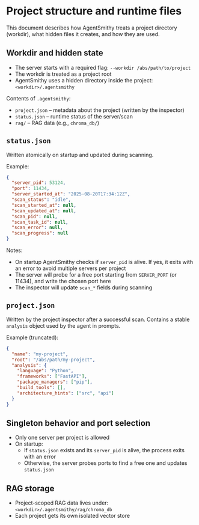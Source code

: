 # Project structure and runtime files

This document describes how AgentSmithy treats a project directory (workdir), what hidden files it creates, and how they are used.

## Workdir and hidden state

- The server starts with a required flag: `--workdir /abs/path/to/project`
- The workdir is treated as a project root
- AgentSmithy uses a hidden directory inside the project: `<workdir>/.agentsmithy`

Contents of `.agentsmithy`:
- `project.json` – metadata about the project (written by the inspector)
- `status.json` – runtime status of the server/scan
- `rag/` – RAG data (e.g., `chroma_db/`)

## `status.json`

Written atomically on startup and updated during scanning.

Example:
```json
{
  "server_pid": 53124,
  "port": 11434,
  "server_started_at": "2025-08-20T17:34:12Z",
  "scan_status": "idle",
  "scan_started_at": null,
  "scan_updated_at": null,
  "scan_pid": null,
  "scan_task_id": null,
  "scan_error": null,
  "scan_progress": null
}
```



Notes:
- On startup AgentSmithy checks if `server_pid` is alive. If yes, it exits with an error to avoid multiple servers per project
- The server will probe for a free port starting from `SERVER_PORT` (or 11434), and write the chosen port here
- The inspector will update `scan_*` fields during scanning

## `project.json`

Written by the project inspector after a successful scan. Contains a stable `analysis` object used by the agent in prompts.

Example (truncated):
```json
{
  "name": "my-project",
  "root": "/abs/path/my-project",
  "analysis": {
    "language": "Python",
    "frameworks": ["FastAPI"],
    "package_managers": ["pip"],
    "build_tools": [],
    "architecture_hints": ["src", "api"]
  }
}
```

## Singleton behavior and port selection

- Only one server per project is allowed
- On startup:
  - If `status.json` exists and its `server_pid` is alive, the process exits with an error
  - Otherwise, the server probes ports to find a free one and updates `status.json`

## RAG storage

- Project-scoped RAG data lives under: `<workdir>/.agentsmithy/rag/chroma_db`
- Each project gets its own isolated vector store
